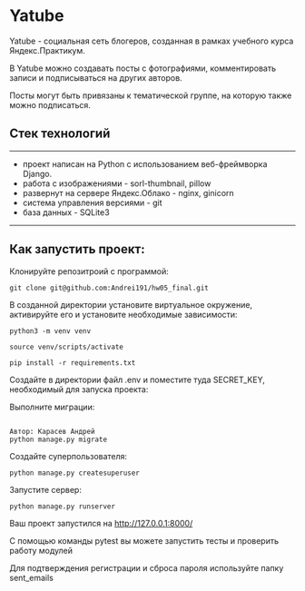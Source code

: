 # Yatube
Yatube - социальная сеть блогеров, созданная в рамках учебного курса Яндекс.Практикум.

В Yatube можно создавать посты с фотографиями, комментировать записи и подписываться на других авторов.

Посты могут быть привязаны к тематической группе, на которую также можно подписаться.

## Стек технологий
---
 - проект написан на Python с использованием веб-фреймворка Django.
 - работа с изображениями - sorl-thumbnail, pillow
 - развернут на сервере Яндекс.Облако - nginx, ginicorn
 - система управления версиями - git
 - база данных - SQLite3
 ---
## Как запустить проект:
Клонируйте репозитроий с программой:
```
git clone git@github.com:Andrei191/hw05_final.git
```
В созданной директории установите виртуальное окружение, активируйте его и установите необходимые зависимости:
```
python3 -m venv venv
```
```
source venv/scripts/activate
```
```
pip install -r requirements.txt
```
Создайте в директории файл .env и поместите туда SECRET_KEY, необходимый для запуска проекта:

Выполните миграции:

```

Автор: Карасев Андрей
python manage.py migrate
```
Создайте суперпользователя:
```
python manage.py createsuperuser
```
Запустите сервер:
```
python manage.py runserver
```
Ваш проект запустился на http://127.0.0.1:8000/

С помощью команды pytest вы можете запустить тесты и проверить работу модулей

Для подтверждения регистрации и сброса пароля используйте папку sent_emails
